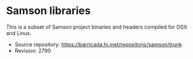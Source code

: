 Samson libraries
================

This is a subset of Samson project binaries and headers compiled for OSX and
Linux.

 * Source repository: https://barricada.hi.inet/repositorio/samson/trunk
 * Revision: 2790
